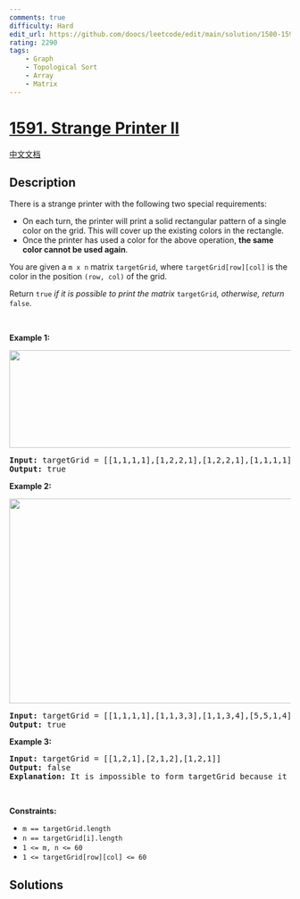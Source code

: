 ```yaml
---
comments: true
difficulty: Hard
edit_url: https://github.com/doocs/leetcode/edit/main/solution/1500-1599/1591.Strange%20Printer%20II/README_EN.md
rating: 2290
tags:
    - Graph
    - Topological Sort
    - Array
    - Matrix
---
```


# [1591. Strange Printer II](https://leetcode.com/problems/strange-printer-ii)

[中文文档](/solution/1500-1599/1591.Strange%20Printer%20II/README.md)

## Description

<p>There is a strange printer with the following two special requirements:</p>

<ul>
	<li>On each turn, the printer will print a solid rectangular pattern of a single color on the grid. This will cover up the existing colors in the rectangle.</li>
	<li>Once the printer has used a color for the above operation, <strong>the same color cannot be used again</strong>.</li>
</ul>

<p>You are given a <code>m x n</code> matrix <code>targetGrid</code>, where <code>targetGrid[row][col]</code> is the color in the position <code>(row, col)</code> of the grid.</p>

<p>Return <code>true</code><em> if it is possible to print the matrix </em><code>targetGrid</code><em>,</em><em> otherwise, return </em><code>false</code>.</p>

<p>&nbsp;</p>
<p><strong class="example">Example 1:</strong></p>
<img alt="" src="https://fastly.jsdelivr.net/gh/doocs/leetcode@main/solution/1500-1599/1591.Strange%20Printer%20II/images/print1.jpg" style="width: 600px; height: 175px;" />
<pre>
<strong>Input:</strong> targetGrid = [[1,1,1,1],[1,2,2,1],[1,2,2,1],[1,1,1,1]]
<strong>Output:</strong> true
</pre>

<p><strong class="example">Example 2:</strong></p>
<img alt="" src="https://fastly.jsdelivr.net/gh/doocs/leetcode@main/solution/1500-1599/1591.Strange%20Printer%20II/images/print2.jpg" style="width: 600px; height: 367px;" />
<pre>
<strong>Input:</strong> targetGrid = [[1,1,1,1],[1,1,3,3],[1,1,3,4],[5,5,1,4]]
<strong>Output:</strong> true
</pre>

<p><strong class="example">Example 3:</strong></p>

<pre>
<strong>Input:</strong> targetGrid = [[1,2,1],[2,1,2],[1,2,1]]
<strong>Output:</strong> false
<strong>Explanation:</strong> It is impossible to form targetGrid because it is not allowed to print the same color in different turns.
</pre>

<p>&nbsp;</p>
<p><strong>Constraints:</strong></p>

<ul>
	<li><code>m == targetGrid.length</code></li>
	<li><code>n == targetGrid[i].length</code></li>
	<li><code>1 &lt;= m, n &lt;= 60</code></li>
	<li><code>1 &lt;= targetGrid[row][col] &lt;= 60</code></li>
</ul>

## Solutions

<!-- end -->
